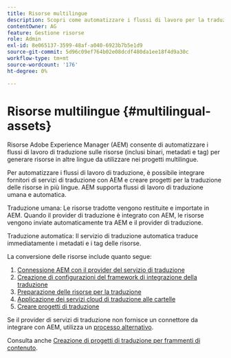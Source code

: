 ```yaml
---
title: Risorse multilingue
description: Scopri come automatizzare i flussi di lavoro per la traduzione di risorse, inclusi binari, metadati e tag in più lingue.
contentOwner: AG
feature: Gestione risorse
role: Admin
exl-id: 8e065137-3599-48af-a040-6923b7b5e1d9
source-git-commit: 5d96c09ef764b02e08dcdf480da1ee18f4d9a30c
workflow-type: tm+mt
source-wordcount: '176'
ht-degree: 0%

---
```


# Risorse multilingue {#multilingual-assets}

Risorse Adobe Experience Manager (AEM) consente di automatizzare i flussi di lavoro di traduzione sulle risorse (inclusi binari, metadati e tag) per generare risorse in altre lingue da utilizzare nei progetti multilingue.

Per automatizzare i flussi di lavoro di traduzione, è possibile integrare fornitori di servizi di traduzione con AEM e creare progetti per la traduzione delle risorse in più lingue. AEM supporta flussi di lavoro di traduzione umana e automatica.

Traduzione umana: Le risorse tradotte vengono restituite e importate in AEM. Quando il provider di traduzione è integrato con AEM, le risorse vengono inviate automaticamente tra AEM e il provider di traduzione.

Traduzione automatica: Il servizio di traduzione automatica traduce immediatamente i metadati e i tag delle risorse.

La conversione delle risorse include quanto segue:

1. [Connessione AEM con il provider del servizio di traduzione](/help/sites-administering/tc-tic.md#connecting-to-a-translation-service-provider)
1. [Creazione di configurazioni del framework di integrazione della traduzione](/help/sites-administering/tc-tic.md)
1. [Preparazione delle risorse per la traduzione](preparing-assets-for-translation.md)
1. [Applicazione dei servizi cloud di traduzione alle cartelle](transition-cloud-services.md)
1. [Creare progetti di traduzione](translation-projects.md)

Se il provider di servizi di traduzione non fornisce un connettore da integrare con AEM, utilizza un [processo alternativo](/help/sites-administering/tc-manage.md#exporting-a-translation-job).

Consulta anche [Creazione di progetti di traduzione per frammenti di contenuto](creating-translation-projects-for-content-fragments.md).
